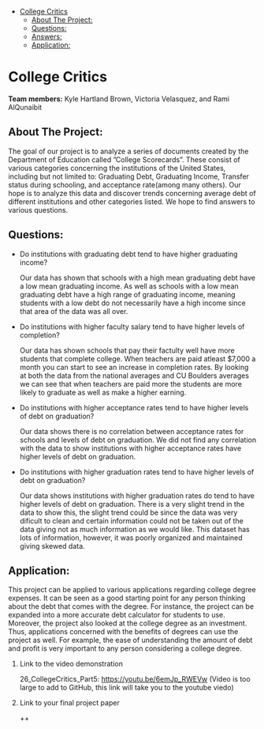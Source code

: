 - [College Critics](#orga18b08f)
  - [About The Project:](#org32789cf)
  - [Questions:](#org1b7597f)
  - [Answers:](#org62ee377)
  - [Application:](#org7a9e7cd)


<a id="orga18b08f"></a>

# College Critics

**Team members:** Kyle Hartland Brown, Victoria Velasquez, and Rami AlQunaibit


<a id="org32789cf"></a>

## About The Project:

The goal of our project is to analyze a series of documents created by the Department of Education called ”College Scorecards”. These consist of various categories concerning the institutions of the United States, including but not limited to: Graduating Debt, Graduating Income, Transfer status during schooling, and acceptance rate(among many others). Our hope is to analyze this data and discover trends concerning average debt of different institutions and other categories listed. We hope to find answers to various questions.


<a id="org1b7597f"></a>

## Questions:

-   Do institutions with graduating debt tend to have higher graduating income?
    
    Our data has shown that schools with a high mean graduating debt have a low mean graduating income. 
    As well as schools with a low mean graduating debt have a high range of graduating income, meaning students with a low debt do not necessarily have a high income since that area of the data was all over.  
    
-   Do institutions with higher faculty salary tend to have higher levels of completion?
    
    Our data has shown schools that pay their factulty well have more students that complete college. When teachers are paid  atleast $7,000 a month you can start to see an increase in completion rates. By looking at both the data from the national averages and CU Boulders averages we can see that when teachers are paid more the students are more likely to graduate as well as make a higher earning. 

-   Do institutions with higher acceptance rates tend to have higher levels of debt on graduation?
    
    Our data shows there is no correlation between acceptance rates for schools and levels of debt on graduation. We did not find any correlation with the data to show institutions with higher acceptance rates have higher levels of debt on graduation.
   
-   Do institutions with higher graduation rates tend to have higher levels of debt on graduation?
    
    Our data shows institutions with higher graduation rates do tend to have higher levels of debt on graduation. There is a very slight trend in the data to show this, the slight trend could be since the data was very dificult to clean and certain information could not be taken out of the data giving not as much information as we would like. This dataset has lots of information, however, it was poorly organized and maintained giving skewed data. 

<a id="org7a9e7cd"></a>

## Application:

This project can be applied to various applications regarding college degree expenses. It can be seen as a good starting point for any person thinking about the debt that comes with the degree. For instance, the project can be expanded into a more accurate debt calculator for students to use. Moreover, the project also looked at the college degree as an investment. Thus, applications concerned with the benefits of degrees can use the project as well. For example, the ease of understanding the amount of debt and profit is very important to any person considering a college degree.

1.  Link to the video demonstration

    26_CollegeCritics_Part5: https://youtu.be/6emJp_RWEVw
    (Video is too large to add to GitHub, this link will take you to the youtube viedo)

2.  Link to your final project paper

    ++
